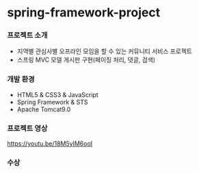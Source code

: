 # spring-framework-project

### 프로젝트 소개
 * 지역별 관심사별 오프라인 모임을 할 수 있는 커뮤니티 서비스 프로젝트
 * 스프링 MVC 모델 게시판 구현(페이징 처리, 댓글, 검색)

### 개발 환경
  * HTML5 & CSS3 & JavaScript
  * Spring Framework & STS
  * Apache Tomcat9.0
  
### 프로젝트 영상
https://youtu.be/18M5yIM6ooI


### 수상

